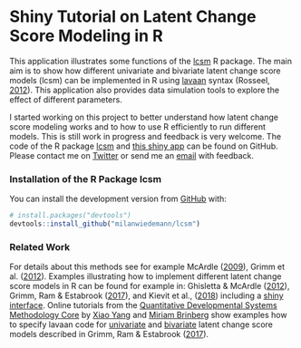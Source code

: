 # Shiny Tutorial on Latent Change Score Modeling in R

This application illustrates some functions of the [lcsm](https://github.com/milanwiedemann/lcsm) R package.
The main aim is to show how different univariate and bivariate latent change score models (lcsm) can be implemented in R using [lavaan](http://lavaan.ugent.be/) syntax (Rosseel,
[2012](http://www.jstatsoft.org/v48/i02/)).
This application also provides data simulation tools to explore the effect of different parameters. 

I started working on this project to better understand how latent change score modeling works and to how to use R efficiently to run different models.
This is still work in progress and feedback is very welcome. 
The code of the R package [lcsm](https://github.com/milanwiedemann/lcsm) and [this shiny app](https://github.com/milanwiedemann/shinychange) can be found on GitHub.
Please contact me on [Twitter](https://twitter.com/milanwiedemann) or send me an [email](mailto:milan.wiedemann@gmail.com) with feedback.  

### Installation of the R Package lcsm

You can install the development version from
[GitHub](https://github.com/milanwiedemann/lcsm) with:

``` r
# install.packages("devtools")
devtools::install_github("milanwiedemann/lcsm")
```

### Related Work

For details about this methods see for example 
McArdle ([2009](http://www.annualreviews.org/doi/10.1146/annurev.psych.60.110707.163612)),
Grimm et al. ([2012](https://doi.org/10.1080/10705511.2012.659627)).
Examples illustrating how to implement different latent change score models in R can be found for example in:
Ghisletta & McArdle ([2012](https://doi.org/10.1080/10705511.2012.713275)), 
Grimm, Ram & Estabrook ([2017](https://www.guilford.com/books/Growth-Modeling/Grimm-Ram-Estabrook/9781462526062)), and
Kievit et al., ([2018](https://doi.org/10.1016/j.dcn.2017.11.007)) including a [shiny interface](http://brandmaier.de/shiny/sample-apps/SimLCS_app/).
Online tutorials from the [Quantitative Developmental Systems Methodology Core](https://quantdev.ssri.psu.edu/) by [Xiao Yang](https://quantdev.ssri.psu.edu/people/xfy5031) and [Miriam Brinberg](https://quantdev.ssri.psu.edu/people/mjb6504) show examples how to specify lavaan code for [univariate](https://quantdev.ssri.psu.edu/tutorials/growth-modeling-chapter-16-introduction-latent-change-score-modeling) and [bivariate](https://quantdev.ssri.psu.edu/tutorials/growth-modeling-chapter-17-multivariate-latent-change-score-models) latent change score models described in Grimm, Ram & Estabrook ([2017](https://www.guilford.com/books/Growth-Modeling/Grimm-Ram-Estabrook/9781462526062)).